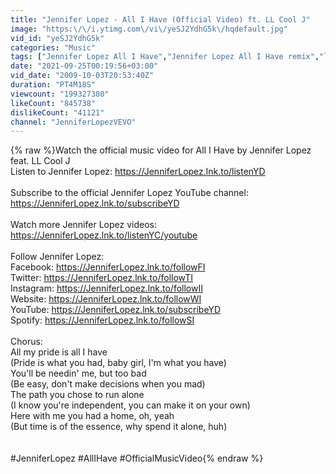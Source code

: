 ```yaml
---
title: "Jennifer Lopez - All I Have (Official Video) ft. LL Cool J"
image: "https:\/\/i.ytimg.com\/vi\/yeSJ2YdhG5k\/hqdefault.jpg"
vid_id: "yeSJ2YdhG5k"
categories: "Music"
tags: ["Jennifer Lopez All I Have","Jennifer Lopez All I Have remix","ll cool j"]
date: "2021-09-25T00:19:56+03:00"
vid_date: "2009-10-03T20:53:40Z"
duration: "PT4M18S"
viewcount: "199327380"
likeCount: "845738"
dislikeCount: "41121"
channel: "JenniferLopezVEVO"
---
```

{% raw %}Watch the official music video for All I Have by Jennifer Lopez feat. LL Cool J<br />Listen to Jennifer Lopez: <a rel="nofollow" target="blank" href="https://JenniferLopez.lnk.to/listenYD">https://JenniferLopez.lnk.to/listenYD</a><br /><br />Subscribe to the official Jennifer Lopez YouTube channel: <a rel="nofollow" target="blank" href="https://JenniferLopez.lnk.to/subscribeYD">https://JenniferLopez.lnk.to/subscribeYD</a><br /><br />Watch more Jennifer Lopez videos: <a rel="nofollow" target="blank" href="https://JenniferLopez.lnk.to/listenYC/youtube">https://JenniferLopez.lnk.to/listenYC/youtube</a><br /><br />Follow Jennifer Lopez:<br />Facebook: <a rel="nofollow" target="blank" href="https://JenniferLopez.lnk.to/followFI">https://JenniferLopez.lnk.to/followFI</a><br />Twitter: <a rel="nofollow" target="blank" href="https://JenniferLopez.lnk.to/followTI">https://JenniferLopez.lnk.to/followTI</a><br />Instagram: <a rel="nofollow" target="blank" href="https://JenniferLopez.lnk.to/followII">https://JenniferLopez.lnk.to/followII</a><br />Website: <a rel="nofollow" target="blank" href="https://JenniferLopez.lnk.to/followWI">https://JenniferLopez.lnk.to/followWI</a><br />YouTube: <a rel="nofollow" target="blank" href="https://JenniferLopez.lnk.to/subscribeYD">https://JenniferLopez.lnk.to/subscribeYD</a><br />Spotify: <a rel="nofollow" target="blank" href="https://JenniferLopez.lnk.to/followSI">https://JenniferLopez.lnk.to/followSI</a><br /><br />Chorus:<br />All my pride is all I have<br />(Pride is what you had, baby girl, I'm what you have)<br />You'll be needin' me, but too bad<br />(Be easy, don't make decisions when you mad)<br />The path you chose to run alone<br />(I know you're independent, you can make it on your own)<br />Here with me you had a home, oh, yeah<br />(But time is of the essence, why spend it alone, huh)<br /><br /><br />#JenniferLopez #AllIHave #OfficialMusicVideo{% endraw %}
